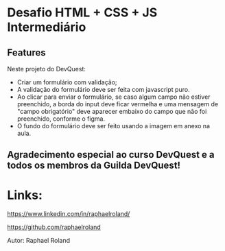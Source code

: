 # Desafio HTML + CSS + JS Intermediário

## Features

Neste projeto do DevQuest:
* Criar um formulário com validação;
* A validação do formulário deve ser feita com
javascript puro.
* Ao clicar para enviar o formulário, se caso
algum campo não estiver preenchido, a borda
do input deve ficar vermelha e uma mensagem
de "campo obrigatório" deve aparecer embaixo
do campo que não foi preenchido, conforme o
figma.
* O fundo do formulário deve ser feito usando a
imagem em anexo na aula.

## Agradecimento especial ao curso DevQuest e a todos os membros da Guilda DevQuest!

# Links:

https://www.linkedin.com/in/raphaelroland/

https://github.com/raphaelroland

Autor: Raphael Roland
